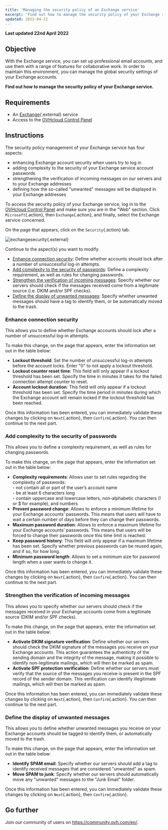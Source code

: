 ```yaml
---
title: 'Managing the security policy of an Exchange service'
excerpt: 'Find out how to manage the security policy of your Exchange service'
updated: 2022-04-22
---
```


**Last updated 22nd April 2022**

## Objective

With the Exchange service, you can set up professional email accounts, and use them with a range of features for collaborative work. In order to maintain this environment, you can manage the global security settings of your Exchange accounts.

**Find out how to manage the security policy of your Exchange service.**

## Requirements

- An [Exchange](https://www.ovhcloud.com/en-gb/emails/){.external} service
- Access to the [OVHcloud Control Panel](https://ca.ovh.com/auth/?action=gotomanager&from=https://www.ovh.com/ca/en/&ovhSubsidiary=ca)

## Instructions

The security policy management of your Exchange service has four aspects:

- enhancing Exchange account security when users try to log in
- adding complexity to the security of your Exchange service account passwords
- strengthening the verification of incoming messages on our servers and to your Exchange addresses
- defining how the so-called "unwanted" messages will be displayed in your Exchange addresses

To access the security policy of your Exchange service, log in to the [OVHcloud Control Panel](https://ca.ovh.com/auth/?action=gotomanager&from=https://www.ovh.com/ca/en/&ovhSubsidiary=ca) and make sure you are in the "Web" section. Click `Microsoft`{.action}, then `Exchange`{.action}, and finally, select the Exchange service concerned.

On the page that appears, click on the `Security`{.action} tab.

![exchangesecurity](images/manage-security02.png){.external}

Continue to the aspect(s) you want to modify.

- [Enhance connection security](#enhanced-security): Define whether accounts should lock after a number of unsuccessful log-in attempts.
- [Add complexity to the security of passwords](#password-complexity): Define a complexity requirement, as well as rules for changing passwords.
- [Strengthen the verification of incoming messages](#incoming-messages-verification): Specify whether our servers should check if the messages received come from a legitimate source (i.e. DKIM and/or SPF checks).
- [Define the display of unwanted messages](#unwanted-messages-management): Specify whether unwanted messages should have a tag to identify them, or be automatically moved to the trash.

### Enhance connection security <a name="enhanced-security"></a>

This allows you to define whether Exchange accounts should lock after a number of unsuccessful log-in attempts.

To make this change, on the page that appears, enter the information set out in the table below:

- **Lockout threshold**: Set the number of unsuccessful log-in attempts before the account locks. Enter "0" to not apply a lockout threshold.
- **Lockout counter reset time**: This field will only appear if a lockout threshold has been set. Specify the time in minutes it takes for the failed connection attempt counter to reset.
- **Account lockout duration**: This field will only appear if a lockout threshold has been set. Specify the time period in minutes during which the Exchange account will remain locked if the lockout threshold has been reached.

Once this information has been entered, you can immediately validate these changes by clicking on `Next`{.action}, then `Confirm`{.action}. You can then continue to the next part.

### Add complexity to the security of passwords <a name="password-complexity"></a>

This allows you to define a complexity requirement, as well as rules for changing passwords.

To make this change, on the page that appears, enter the information set out in the table below:

- **Complexity requirements**: Allows user to set rules regarding the complexity of passwords:<br> \- not contain all or part of the user’s account name<br> \- be at least 6 characters long<br> \- contain uppercase and lowercase letters, non-alphabetic characters (! or $ for example), and numbers
- **Prevent password change**: Allows to enforce a minimum lifetime for your Exchange accounts’ passwords. This means that users will have to wait a certain number of days before they can change their passwords.
- **Maximum password duration**: Allows to enforce a maximum lifetime for your Exchange accounts’ passwords. This means that users will be forced to change their passwords once this time limit is reached.
- **Keep password history**: This field will only appear if a maximum lifetime has been set. Specify whether previous passwords can be reused again, and if so, for how long.
- **Minimum password length**: Allows to set a minimum size for password length when a user wants to change it.

Once this information has been entered, you can immediately validate these changes by clicking on `Next`{.action}, then `Confirm`{.action}. You can then continue to the next part.

### Strengthen the verification of incoming messages <a name="incoming-messages-verification"></a>

This allows you to specify whether our servers should check if the messages received in your Exchange accounts come from a legitimate source (DKIM and/or SPF checks).

To make this change, on the page that appears, enter the information set out in the table below:

- **Activate DKIM signature verification**: Define whether our servers should check the DKIM signature of the messages you receive on your Exchange accounts. This action guarantees the authenticity of the sending domain and the integrity of the message, making it possible to identify non-legitimate mailings, which will then be marked as spam.
- **Activate SPF protection verification**: Define whether our servers must verify that the source of the messages you receive is present in the SPF record of the sender domain. This verification can identify illegitimate mailings, which will then be marked as spam.

Once this information has been entered, you can immediately validate these changes by clicking on `Next`{.action}, then `Confirm`{.action}. You can then continue to the next part.

### Define the display of unwanted messages <a name="unwanted-messages-management"></a>	

This allows you to define whether unwanted messages you receive on your Exchange accounts should be tagged to identify them, or automatically moved to the trash.

To make this change, on the page that appears, enter the information set out in the table below:

- **Identify SPAM email**: Specify whether our servers should add a tag to identify received messages that are considered "unwanted" as spam.
- **Move SPAM to junk**: Specify whether our servers should automatically move any "unwanted" messages to the "Junk Email" folder.

Once this information has been entered, you can immediately validate these changes by clicking on `Next`{.action}, then `Confirm`{.action}.

## Go further

Join our community of users on <https://community.ovh.com/en/>.
